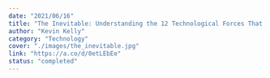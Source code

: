 ```yaml
---
date: "2021/06/16"
title: "The Inevitable: Understanding the 12 Technological Forces That Will Shape Our Future"
author: "Kevin Kelly"
category: "Technology"
cover: "./images/the_inevitable.jpg"
link: "https://a.co/d/0etLEbEe"
status: "completed"
---
```

